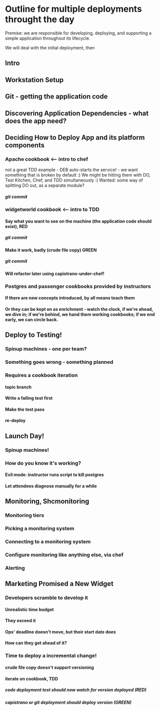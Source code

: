 # Outline for multiple deployments throught the day

Premise: we are responsible for developing, deploying, and supporting a simple application throughout its lifecycle.  

We will deal with the initial deployment, then 

## Intro

## Workstation Setup

## Git  - getting the application code

## Discovering Application Dependencies - what does the app need?

## Deciding How to Deploy App and its platform components

### Apache cookbook <-- intro to chef
  not a great TDD example - DEB auto-starts the service! - we want something that is broken by default :)
  We might be hitting them with DO, Test Kitchen, Chef, and TDD simultaneously :(
  Wanted: some way of splitting DO out, as a separate module?
##### git commit
### widgetworld cookbook <-- intro to TDD
#### Say what you want to see on the machine (the application code should exist), RED
##### git commit
#### Make it work, badly (crude file copy) GREEN
##### git commit
#### Will refactor later using capistrano-under-chef!
### Postgres and passenger cookbooks provided by instructors
#### If there are new concepts introduced, by all means teach them
#### Or they can be kept on as enrichment - watch the clock, if we're ahead, we dive in; if we're behind, we hand them working cookbooks; if we end early, we can circle back.

## Deploy to Testing!
### Spinup machines - one per team?
### Something goes wrong - something planned
### Requires a cookbook iteration
#### topic branch 
#### Write a failing test first
#### Make the test pass
#### re-deploy

## Launch Day!
### Spinup machines!
### How do you know it's working?
#### Evil mode: instructor runs script to kill postgres
#### Let attendees diagnose manually for a while

## Monitoring, Shcmonitoring
### Monitoring tiers
### Picking a monitoring system
### Connecting to a monitoring system
### Configure monitoring like anything else, via chef
### Alerting

## Marketing Promised a New Widget
### Developers scramble to develop it
#### Unrealistic time budget
#### They exceed it 
#### Ops' deadline doesn't move, but their start date does
#### How can they get ahead of it?
### Time to deploy a incremental change!
#### crude file copy doesn't support versioning
#### iterate on cookbook, TDD
##### code deployment test should now watch for version deployed (RED)
##### capistrano or git deployment should deploy version (GREEN)
